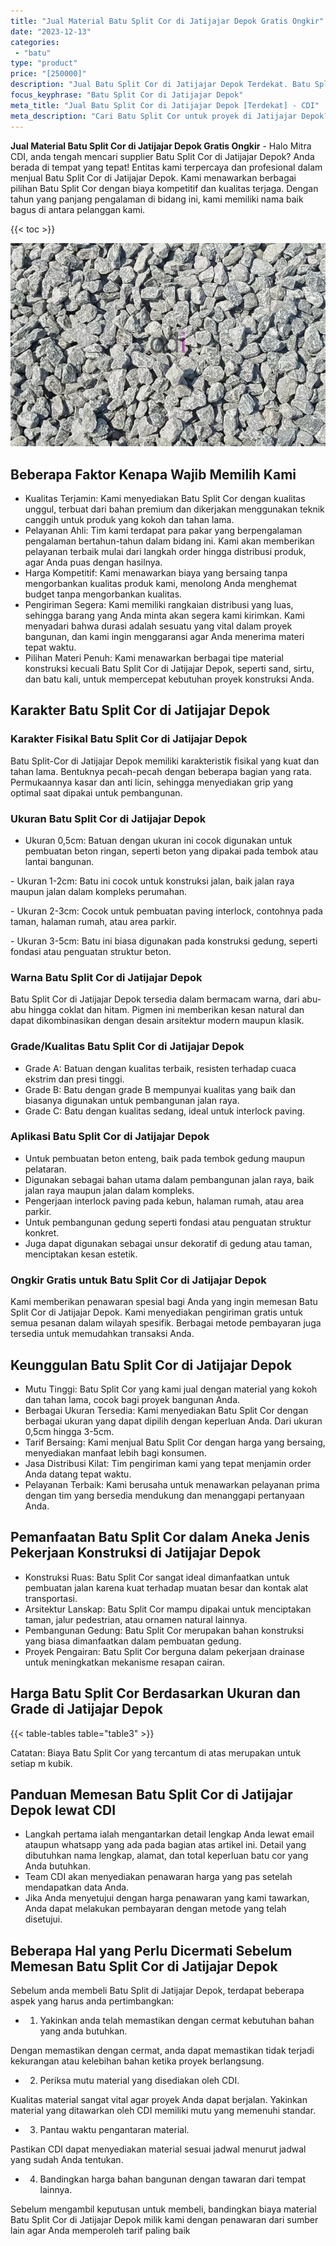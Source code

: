 ```yaml
---
title: "Jual Material Batu Split Cor di Jatijajar Depok Gratis Ongkir"
date: "2023-12-13"
categories:
 - "batu"
type: "product"
price: "[250000]"
description: "Jual Batu Split Cor di Jatijajar Depok Terdekat. Batu Split Cor ini sering digunakan dalam proyek konstruksi sebagai material cor beton yang terpilih dan tahan lama. Hubungi kami untuk informasi lebih lanjut."
focus_keyphrase: "Batu Split Cor di Jatijajar Depok"
meta_title: "Jual Batu Split Cor di Jatijajar Depok [Terdekat] - CDI"
meta_description: "Cari Batu Split Cor untuk proyek di Jatijajar Depok? Kami menyediakan Batu Split Cor berkualitas untuk campuran beton. Raih penawaran terbaik sekarang."
---
```


**Jual Material Batu Split Cor di Jatijajar Depok Gratis Ongkir** - Halo Mitra CDI, anda tengah mencari supplier Batu Split Cor di Jatijajar Depok? Anda berada di tempat yang tepat! Entitas kami terpercaya dan profesional dalam menjual Batu Split Cor di Jatijajar Depok. Kami menawarkan berbagai pilihan Batu Split Cor dengan biaya kompetitif dan kualitas terjaga. Dengan tahun yang panjang pengalaman di bidang ini, kami memiliki nama baik bagus di antara pelanggan kami.

{{< toc >}}

![Jual Material Batu Split Cor di Jatijajar Depok Gratis Ongkir](/images/batu/batu-split-18.jpg)

## Beberapa Faktor Kenapa Wajib Memilih Kami

*   Kualitas Terjamin: Kami menyediakan Batu Split Cor dengan kualitas unggul, terbuat dari bahan premium dan dikerjakan menggunakan teknik canggih untuk produk yang kokoh dan tahan lama.
*   Pelayanan Ahli: Tim kami terdapat para pakar yang berpengalaman pengalaman bertahun-tahun dalam bidang ini. Kami akan memberikan pelayanan terbaik mulai dari langkah order hingga distribusi produk, agar Anda puas dengan hasilnya.
*   Harga Kompetitif: Kami menawarkan biaya yang bersaing tanpa mengorbankan kualitas produk kami, menolong Anda menghemat budget tanpa mengorbankan kualitas.
*   Pengiriman Segera: Kami memiliki rangkaian distribusi yang luas, sehingga barang yang Anda minta akan segera kami kirimkan. Kami menyadari bahwa durasi adalah sesuatu yang vital dalam proyek bangunan, dan kami ingin menggaransi agar Anda menerima materi tepat waktu.
*   Pilihan Materi Penuh: Kami menawarkan berbagai tipe material konstruksi kecuali Batu Split Cor di Jatijajar Depok, seperti sand, sirtu, dan batu kali, untuk mempercepat kebutuhan proyek konstruksi Anda.

## Karakter Batu Split Cor di Jatijajar Depok

### Karakter Fisikal Batu Split Cor di Jatijajar Depok

Batu Split-Cor di Jatijajar Depok memiliki karakteristik fisikal yang kuat dan tahan lama. Bentuknya pecah-pecah dengan beberapa bagian yang rata. Permukaannya kasar dan anti licin, sehingga menyediakan grip yang optimal saat dipakai untuk pembangunan.

### Ukuran Batu Split Cor di Jatijajar Depok

- Ukuran 0,5cm: Batuan dengan ukuran ini cocok digunakan untuk pembuatan beton ringan, seperti beton yang dipakai pada tembok atau lantai bangunan.  

\- Ukuran 1-2cm: Batu ini cocok untuk konstruksi jalan, baik jalan raya maupun jalan dalam kompleks perumahan.  

\- Ukuran 2-3cm: Cocok untuk pembuatan paving interlock, contohnya pada taman, halaman rumah, atau area parkir.  

\- Ukuran 3-5cm: Batu ini biasa digunakan pada konstruksi gedung, seperti fondasi atau penguatan struktur beton.

### Warna Batu Split Cor di Jatijajar Depok

Batu Split Cor di Jatijajar Depok tersedia dalam bermacam warna, dari abu-abu hingga coklat dan hitam. Pigmen ini memberikan kesan natural dan dapat dikombinasikan dengan desain arsitektur modern maupun klasik.

### Grade/Kualitas Batu Split Cor di Jatijajar Depok

*   Grade A: Batuan dengan kualitas terbaik, resisten terhadap cuaca ekstrim dan presi tinggi.
*   Grade B: Batu dengan grade B mempunyai kualitas yang baik dan biasanya digunakan untuk pembangunan jalan raya.
*   Grade C: Batu dengan kualitas sedang, ideal untuk interlock paving.

### Aplikasi Batu Split Cor di Jatijajar Depok

*   Untuk pembuatan beton enteng, baik pada tembok gedung maupun pelataran.
*   Digunakan sebagai bahan utama dalam pembangunan jalan raya, baik jalan raya maupun jalan dalam kompleks.
*   Pengerjaan interlock paving pada kebun, halaman rumah, atau area parkir.
*   Untuk pembangunan gedung seperti fondasi atau penguatan struktur konkret.
*   Juga dapat digunakan sebagai unsur dekoratif di gedung atau taman, menciptakan kesan estetik.

### Ongkir Gratis untuk Batu Split Cor di Jatijajar Depok

Kami memberikan penawaran spesial bagi Anda yang ingin memesan Batu Split Cor di Jatijajar Depok. Kami menyediakan pengiriman gratis untuk semua pesanan dalam wilayah spesifik. Berbagai metode pembayaran juga tersedia untuk memudahkan transaksi Anda.

## Keunggulan Batu Split Cor di Jatijajar Depok

*   Mutu Tinggi: Batu Split Cor yang kami jual dengan material yang kokoh dan tahan lama, cocok bagi proyek bangunan Anda.
*   Berbagai Ukuran Tersedia: Kami menyediakan Batu Split Cor dengan berbagai ukuran yang dapat dipilih dengan keperluan Anda. Dari ukuran 0,5cm hingga 3-5cm.
*   Tarif Bersaing: Kami menjual Batu Split Cor dengan harga yang bersaing, menyediakan manfaat lebih bagi konsumen.
*   Jasa Distribusi Kilat: Tim pengiriman kami yang tepat menjamin order Anda datang tepat waktu.
*   Pelayanan Terbaik: Kami berusaha untuk menawarkan pelayanan prima dengan tim yang bersedia mendukung dan menanggapi pertanyaan Anda.

## Pemanfaatan Batu Split Cor dalam Aneka Jenis Pekerjaan Konstruksi di Jatijajar Depok

*   Konstruksi Ruas: Batu Split Cor sangat ideal dimanfaatkan untuk pembuatan jalan karena kuat terhadap muatan besar dan kontak alat transportasi.
*   Arsitektur Lanskap: Batu Split Cor mampu dipakai untuk menciptakan taman, jalur pedestrian, atau ornamen natural lainnya.
*   Pembangunan Gedung: Batu Split Cor merupakan bahan konstruksi yang biasa dimanfaatkan dalam pembuatan gedung.
*   Proyek Pengairan: Batu Split Cor berguna dalam pekerjaan drainase untuk meningkatkan mekanisme resapan cairan.

## Harga Batu Split Cor Berdasarkan Ukuran dan Grade di Jatijajar Depok

{{< table-tables table="table3" >}}

Catatan: Biaya Batu Split Cor yang tercantum di atas merupakan untuk setiap m kubik.

## Panduan Memesan Batu Split Cor di Jatijajar Depok lewat CDI

*   Langkah pertama ialah mengantarkan detail lengkap Anda lewat email ataupun whatsapp yang ada pada bagian atas artikel ini. Detail yang dibutuhkan nama lengkap, alamat, dan total keperluan batu cor yang Anda butuhkan.
*   Team CDI akan menyediakan penawaran harga yang pas setelah mendapatkan data Anda.
*   Jika Anda menyetujui dengan harga penawaran yang kami tawarkan, Anda dapat melakukan pembayaran dengan metode yang telah disetujui.

## Beberapa Hal yang Perlu Dicermati Sebelum Memesan Batu Split Cor di Jatijajar Depok

Sebelum anda membeli Batu Split di Jatijajar Depok, terdapat beberapa aspek yang harus anda pertimbangkan:

*   1. Yakinkan anda telah memastikan dengan cermat kebutuhan bahan yang anda butuhkan.

Dengan memastikan dengan cermat, anda dapat memastikan tidak terjadi kekurangan atau kelebihan bahan ketika proyek berlangsung.
*   2. Periksa mutu material yang disediakan oleh CDI.

Kualitas material sangat vital agar proyek Anda dapat berjalan. Yakinkan material yang ditawarkan oleh CDI memiliki mutu yang memenuhi standar.
*   3. Pantau waktu pengantaran material.

Pastikan CDI dapat menyediakan material sesuai jadwal menurut jadwal yang sudah Anda tentukan.
*   4. Bandingkan harga bahan bangunan dengan tawaran dari tempat lainnya.

Sebelum mengambil keputusan untuk membeli, bandingkan biaya material Batu Split Cor di Jatijajar Depok milik kami dengan penawaran dari sumber lain agar Anda memperoleh tarif paling baik